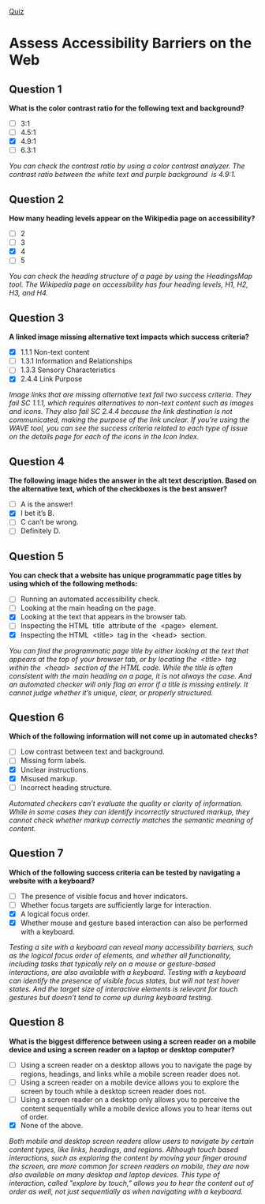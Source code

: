 [Quiz](https://openclassrooms.com/en/courses/6663451-make-your-web-content-accessible/exercises/3864)
# Assess Accessibility Barriers on the Web

## Question 1
**What is the color contrast ratio for the following text and background?**
- [ ] 3:1
- [ ] 4.5:1
- [x] 4.9:1
- [ ] 6.3:1

_You can check the contrast ratio by using a color contrast analyzer. The contrast ratio between the white text and purple background  is 4.9:1._

## Question 2
**How many heading levels appear on the Wikipedia page on accessibility?**
- [ ] 2
- [ ] 3
- [x] 4
- [ ] 5

_You can check the heading structure of a page by using the HeadingsMap tool. The Wikipedia page on accessibility has four heading levels, H1, H2, H3, and H4._

## Question 3
**A linked image missing alternative text impacts which success criteria?**
- [x] 1.1.1 Non-text content
- [ ] 1.3.1 Information and Relationships
- [ ] 1.3.3 Sensory Characteristics
- [x] 2.4.4 Link Purpose

_Image links that are missing alternative text fail two success criteria. They fail SC 1.1.1, which requires alternatives to non-text content such as images and icons. They also fail SC 2.4.4 because the link destination is not communicated, making the purpose of the link unclear. If you’re using the WAVE tool, you can see the success criteria related to each type of issue on the details page for each of the icons in the Icon Index._

## Question 4
**The following image hides the answer in the alt text description. Based on the alternative text, which of the checkboxes is the best answer?**
- [ ] A is the answer!
- [x] I bet it’s B.
- [ ] C can’t be wrong.
- [ ] Definitely D.

## Question 5
**You can check that a website has unique programmatic page titles by using which of the following methods:**
- [ ] Running an automated accessibility check.
- [ ] Looking at the main heading on the page.
- [x] Looking at the text that appears in the browser tab.
- [ ] Inspecting the HTML  title  attribute of the  &lt;page&gt;  element.
- [x] Inspecting the HTML  &lt;title&gt;  tag in the  &lt;head&gt;  section.

_You can find the programmatic page title by either looking at the text that appears at the top of your browser tab, or by locating the  &lt;title&gt;  tag within the  &lt;head&gt;  section of the HTML code. While the title is often consistent with the main heading on a page, it is not always the case. And an automated checker will only flag an error if a title is missing entirely. It cannot judge whether it’s unique, clear, or properly structured._

## Question 6
**Which of the following information will not come up in automated checks?**
- [ ] Low contrast between text and background.
- [ ] Missing form labels.
- [x] Unclear instructions.
- [x] Misused markup.
- [ ] Incorrect heading structure.

_Automated checkers can’t evaluate the quality or clarity of information. While in some cases they can identify incorrectly structured markup, they cannot check whether markup correctly matches the semantic meaning of content._

## Question 7
**Which of the following success criteria can be tested by navigating a website with a keyboard?**
- [ ] The presence of visible focus and hover indicators.
- [ ] Whether focus targets are sufficiently large for interaction.
- [x] A logical focus order.
- [x] Whether mouse and gesture based interaction can also be performed with a keyboard.

_Testing a site with a keyboard can reveal many accessibility barriers, such as the logical focus order of elements, and whether all functionality, including tasks that typically rely on a mouse or gesture-based interactions, are also available with a keyboard. Testing with a keyboard can identify the presence of visible focus states, but will not test hover states. And the target size of interactive elements is relevant for touch gestures but doesn’t tend to come up during keyboard testing._

## Question 8
**What is the biggest difference between using a screen reader on a mobile device and using a screen reader on a laptop or desktop computer?**
- [ ] Using a screen reader on a desktop allows you to navigate the page by regions, headings, and links while a mobile screen reader does not.
- [ ] Using a screen reader on a mobile device allows you to explore the screen by touch while a desktop screen reader does not.
- [ ] Using a screen reader on a desktop only allows you to perceive the content sequentially while a mobile device allows you to hear items out of order.
- [x] None of the above.

_Both mobile and desktop screen readers allow users to navigate by certain content types, like links, headings, and regions. Although touch based interactions, such as exploring the content by moving your finger around the screen, are more common for screen readers on mobile, they are now also available on many desktop and laptop devices. This type of interaction, called "explore by touch," allows you to hear the content out of order as well, not just sequentially as when navigating with a keyboard._